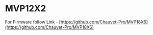 # MVP12X2

For Firmware follow Link - [https://github.com/Chauvet-Pro/MVP18X6](https://github.com/Chauvet-Pro/MVP18X6)
